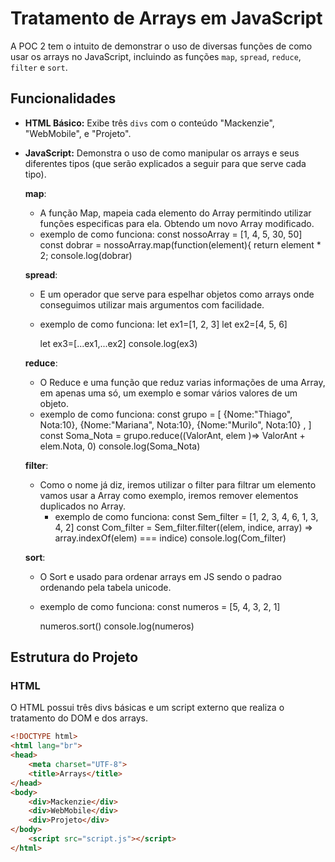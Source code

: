 # Tratamento de Arrays em JavaScript
A POC 2 tem o intuito de demonstrar o uso de diversas funções de como usar os arrays no JavaScript, incluindo as funções `map`, `spread`, `reduce`, `filter` e `sort`.

## Funcionalidades
- **HTML Básico:** Exibe três `divs` com o conteúdo "Mackenzie", "WebMobile", e "Projeto".
- **JavaScript:** Demonstra o uso de como manipular os arrays e seus diferentes tipos (que serão explicados a seguir para que serve cada tipo).
  
  **map**:
  - A função Map, mapeia cada elemento do Array permitindo utilizar funções especificas para ela. Obtendo um novo Array modificado.
  - exemplo de como funciona:
    const nossoArray = [1, 4, 5, 30, 50]
    const dobrar = nossoArray.map(function(element){
    return element * 2;
    console.log(dobrar)
    
  **spread**:
  - E um operador que serve para espelhar objetos como arrays onde conseguimos utilizar mais argumentos com facilidade.
  - exemplo de como funciona:
    let ex1=[1, 2, 3]
    let ex2=[4, 5, 6]

    let ex3=[...ex1,...ex2]
    console.log(ex3)
    
  **reduce**:
   - O Reduce e uma função que reduz varias informações de uma Array, em apenas uma só, um exemplo e somar vários valores de um objeto.
   - exemplo de como funciona:
     const grupo = [
    {Nome:"Thiago", Nota:10},
    {Nome:"Mariana", Nota:10},
    {Nome:"Murilo", Nota:10} ,
] 
    const Soma_Nota = grupo.reduce((ValorAnt, elem )=> ValorAnt + elem.Nota, 0)
console.log(Soma_Nota)
  
  **filter**:
   - Como o nome já diz, iremos utilizar o filter para filtrar um elemento
     vamos usar a Array como exemplo, iremos remover elementos duplicados no Array.
     - exemplo de como funciona:
        const Sem_filter = [1, 2, 3, 4, 6, 1, 3, 4, 2]
       const Com_filter = Sem_filter.filter((elem, indice, array) =>         
array.indexOf(elem) === indice)
console.log(Com_filter)
  
  **sort**:
   - O Sort e usado para ordenar arrays em JS sendo o padrao ordenando pela tabela unicode.
   - exemplo de como funciona:
     const numeros = [5, 4, 3, 2, 1]

      numeros.sort()
      console.log(numeros)
     
  

## Estrutura do Projeto

### HTML
O HTML possui três divs básicas e um script externo que realiza o tratamento do DOM e dos arrays.

```html
<!DOCTYPE html>
<html lang="br">
<head>
    <meta charset="UTF-8">
    <title>Arrays</title>
</head>
<body>
    <div>Mackenzie</div>
    <div>WebMobile</div>
    <div>Projeto</div>
</body>
    <script src="script.js"></script>
</html>
